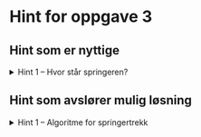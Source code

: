 # Hint for oppgave 3

## Hint som er nyttige

<details>
<summary>Hint 1 – Hvor står springeren?</summary>

I likhet med i oppgave 2 finnes det to ulike tilnærminger til å finne springerens trekk. Vi kan
1. Se hvor springeren står og velge felter ut i fra posisjonen, eller
2. Velge felter rundt springeren ukritisk og deretter filtere bort posisjoner som
    1. er utenfor brettet, eller
    2. er opptatt av en brikke av samme farge

</details>

## Hint som avslører mulig løsning

<details>
<summary>Hint 1 – Algoritme for springertrekk</summary>

Dersom vi velger den ukritiske tilnærmingen hvor vi velger alle aktuelle felter rundt springeren og deretter filterer
bort felter utenfor brettet eller de som er opptatte av en brikke med samme farge, kan du gå frem slik:

```rust
let (x, y) = self.position.as_i8().unwrap();
let moves: HashSet<(i8, i8)> = HashSet::from_iter([
    (x - 2, y + 1), (x - 2, y - 1), // to kolonner til venstre
    (x - 1, y + 2), (x - 1, y - 2), // én kolonne til venstre
    (x + 1, y + 2), (x + 1, y - 2), // én kolonne til høyre
    (x + 2, y + 1), (x + 2, y - 1), // to kolonner til høyre
]);
moves.as_board_positions().difference(team).cloned().collect()
```

</details>